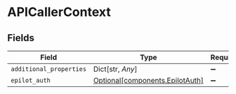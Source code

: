 # APICallerContext


## Fields

| Field                                                                | Type                                                                 | Required                                                             | Description                                                          |
| -------------------------------------------------------------------- | -------------------------------------------------------------------- | -------------------------------------------------------------------- | -------------------------------------------------------------------- |
| `additional_properties`                                              | Dict[str, *Any*]                                                     | :heavy_minus_sign:                                                   | N/A                                                                  |
| `epilot_auth`                                                        | [Optional[components.EpilotAuth]](../../models/shared/epilotauth.md) | :heavy_minus_sign:                                                   | N/A                                                                  |